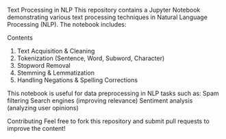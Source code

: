 Text Processing in NLP
This repository contains a Jupyter Notebook demonstrating various text processing techniques in Natural Language Processing (NLP). The notebook includes:

Contents
1. Text Acquisition & Cleaning
2. Tokenization (Sentence, Word, Subword, Character)
3. Stopword Removal
4. Stemming & Lemmatization
5. Handling Negations & Spelling Corrections

This notebook is useful for data preprocessing in NLP tasks such as:
Spam filtering
Search engines (improving relevance)
Sentiment analysis (analyzing user opinions)

Contributing
Feel free to fork this repository and submit pull requests to improve the content!
